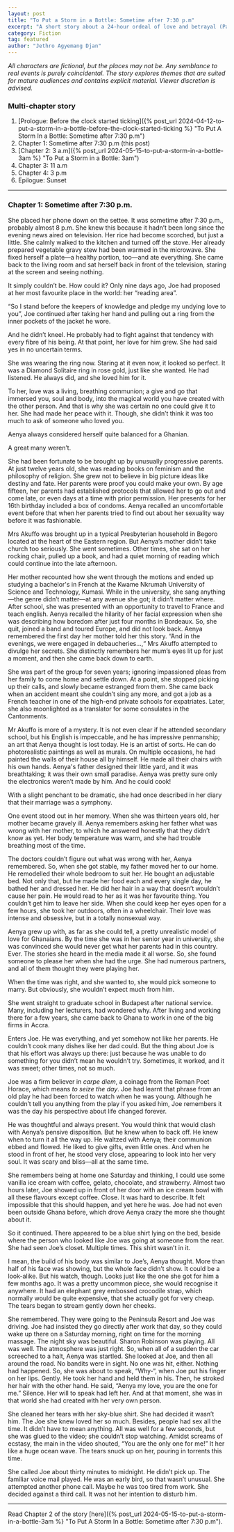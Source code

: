 ```yaml
---
layout: post
title: "To Put a Storm in a Bottle: Sometime after 7:30 p.m"
excerpt: "A short story about a 24-hour ordeal of love and betrayal (Part 2)"
category: Fiction
tag: featured
author: "Jethro Agyemang Djan"
---
```


_All characters are fictional, but the places may not be. Any semblance to real events is purely coincidental. The story explores themes that are suited for mature audiences and contains explicit material. Viewer discretion is advised._

### Multi-chapter story
1. [Prologue: Before the clock started ticking]({% post_url 2024-04-12-to-put-a-storm-in-a-bottle-before-the-clock-started-ticking %} "To Put A Storm In a Bottle: Sometime after 7:30 p.m")
2. Chapter 1: Sometime after 7:30 p.m (this post)
3. [Chapter 2: 3 a.m]({% post_url 2024-05-15-to-put-a-storm-in-a-bottle-3am %} "To Put a Storm in a Bottle: 3am")
4. Chapter 3: 11 a.m
5. Chapter 4: 3 p.m
6. Epilogue: Sunset

----

### Chapter 1: Sometime after 7:30 p.m.
She placed her phone down on the settee. It was sometime after 7:30 p.m., probably almost 8 p.m. She knew this because it hadn’t been long since the evening news aired on television. Her rice had become scorched, but just a little. She calmly walked to the kitchen and turned off the stove. Her already prepared vegetable gravy stew had been warmed in the microwave. She fixed herself a plate—a healthy portion, too—and ate everything. She came back to the living room and sat herself back in front of the television, staring at the screen and seeing nothing. 

It simply couldn’t be. How could it? Only nine days ago, Joe had proposed at her most favourite place in the world: her “reading area”.

“So I stand before the keepers of knowledge and pledge my undying love to you”, Joe continued after taking her hand and pulling out a ring from the inner pockets of the jacket he wore.

And he didn’t kneel. He probably had to fight against that tendency with every fibre of his being. At that point, her love for him grew. She had said yes in no uncertain terms. 

She was wearing the ring now. Staring at it even now, it looked so perfect. It was a Diamond Solitaire ring in rose gold, just like she wanted. He had listened. He always did, and she loved him for it.

To her, love was a living, breathing communion; a give and go that immersed you, soul and body, into the magical world you have created with the other person. And that is why she was certain no one could give it to her. She had made her peace with it. Though, she didn’t think it was too much to ask of someone who loved you. 

Aenya always considered herself quite balanced for a Ghanian. 

A great many weren’t. 

She had been fortunate to be brought up by unusually progressive parents. At just twelve years old, she was reading books on feminism and the philosophy of religion. She grew not to believe in big picture ideas like destiny and fate. Her parents were proof you could make your own. By age fifteen, her parents had established protocols that allowed her to go out and come late, or even days at a time with prior permission. Her presents for her 16th birthday included a box of condoms. Aenya recalled an uncomfortable event before that when her parents tried to find out about her sexuality way before it was fashionable.  

Mrs Akuffo was brought up in a typical Presbyterian household in Begoro located at the heart of the Eastern region. But Aenya’s mother didn’t take church too seriously. She went sometimes. Other times, she sat on her rocking chair, pulled up a book, and had a quiet morning of reading which could continue into the late afternoon. 

Her mother recounted how she went through the motions and ended up studying a bachelor's in French at the Kwame Nkrumah University of Science and Technology, Kumasi. While in the university, she sang anything—the genre didn’t matter—at any avenue she got; it didn’t matter where. After school, she was presented with an opportunity to travel to France and teach english. Aenya recalled the hilarity of her facial expression when she was describing how boredom after just four months in Bordeaux. So, she quit, joined a band and toured Europe, and did not look back. Aenya remembered the first day her mother told her this story. “And in the evenings, we were engaged in debaucheries…,“ Mrs Akuffo attempted to divulge her secrets. She distinctly remembers her mum’s eyes lit up for just a moment, and then she came back down to earth. 

She was part of the group for seven years; ignoring impassioned pleas from her family to come home and settle down. At a point, she stopped picking up their calls, and slowly became estranged from them. She came back when an accident meant she couldn’t sing any more, and got a job as a French teacher in one of the high-end private schools for expatriates. Later, she also moonlighted as a translator for some consulates in the Cantonments. 

Mr Akuffo is more of a mystery. It is not even clear if he attended secondary school, but his English is impeccable, and he has impressive penmanship; an art that Aenya thought is lost today. He is an artist of sorts. He can do photorealistic paintings as well as murals. On multiple occasions, he had painted the walls of their house all by himself. He made all their chairs with his own hands. Aenya's father designed their little yard, and it was breathtaking; it was their own small paradise. Aenya was pretty sure only the electronics weren’t made by him. And he could cook! 

With a slight penchant to be dramatic, she had once described in her diary that their marriage was a symphony.

One event stood out in her memory. When she was thirteen years old, her mother became gravely ill. Aenya remembers asking her father what was wrong with her mother, to which he answered honestly that they didn’t know as yet. Her body temperature was warm, and she had trouble breathing most of the time. 

The doctors couldn’t figure out what was wrong with her, Aenya remembered. So, when she got stable, my father moved her to our home. He remodelled their whole bedroom to suit her. He bought an adjustable bed. Not only that, but he made her food each and every single day, he bathed her and dressed her. He did her hair in a way that doesn’t wouldn’t cause her pain. He would read to her as it was her favourite thing. You couldn’t get him to leave her side. When she could keep her eyes open for a few hours, she took her outdoors, often in a wheelchair. Their love was intense and obsessive, but in a totally nonsexual way. 

Aenya grew up with, as far as she could tell, a pretty unrealistic model of love for Ghanaians. By the time she was in her senior year in university, she was convinced she would never get what her parents had in this country. Ever. The stories she heard in the media made it all worse. So, she found someone to please her when she had the urge. She had numerous partners, and all of them thought they were playing her. 

When the time was right, and she wanted to, she would pick someone to marry. But obviously, she wouldn’t expect much from him. 

She went straight to graduate school in Budapest after national service. Many, including her lecturers, had wondered why. After living and working there for a few years, she came back to Ghana to work in one of the big firms in Accra.

Enters Joe. He was everything, and yet somehow not like her parents. He couldn’t cook many dishes like her dad could. But the thing about Joe is that his effort was always up there: just because he was unable to do something for you didn’t mean he wouldn’t try. Sometimes, it worked, and it was sweet; other times, not so much. 

Joe was a firm believer in _carpe diem_, a coinage from the Roman Poet Horace, which means _to seize the day_. Joe had learnt that phrase from an old play he had been forced to watch when he was young. Although he couldn’t tell you anything from the play if you asked him, Joe remembers it was the day his perspective about life changed forever. 

He was thoughtful and always present. You would think that would clash with Aenya’s pensive disposition. But he knew when to back off. He knew when to turn it all the way up. He waltzed with Aenya; their communion ebbed and flowed. He liked to give gifts, even little ones. And when he stood in front of her, he stood very close, appearing to look into her very soul. It was scary and bliss—all at the same time. 

She remembers being at home one Saturday and thinking, I could use some vanilla ice cream with coffee, gelato, chocolate, and strawberry. Almost two hours later, Joe showed up in front of her door with an ice cream bowl with all these flavours except coffee. Close. It was hard to describe. It felt impossible that this should happen, and yet here he was. Joe had not even been outside Ghana before, which drove Aenya crazy the more she thought about it.

So it continued. There appeared to be a blue shirt lying on the bed, beside where the person who looked like Joe was going at someone from the rear. She had seen Joe’s closet. Multiple times. This shirt wasn’t in it. 

I mean, the build of his body was similar to Joe’s, Aenya thought. More than half of his face was showing, but the whole face didn’t show. It could be a look-alike. But his watch, though. Looks just like the one she got for him a few months ago. It was a pretty uncommon piece, she would recognise it anywhere. It had an elephant grey embossed crocodile strap, which normally would be quite expensive, that she actually got for very cheap. The tears began to stream gently down her cheeks.

She remembered. They were going to the Peninsula Resort and Joe was driving. Joe had insisted they go directly after work that day, so they could wake up there on a Saturday morning, right on time for the morning massage. The night sky was beautiful. Sharon Robinson was playing. All was well. The atmosphere was just right. So, when all of a sudden the car screeched to a halt, Aenya was startled. She looked at Joe, and then all around the road. No bandits were in sight. No one was hit, either. Nothing had happened. So, she was about to speak, “Why-“, when Joe put his finger on her lips. Gently. He took her hand and held them in his. Then, he stroked her hair with the other hand. He said, “Aenya my love, you are the one for me.” Silence. Her will to speak had left her. And at that moment, she was in that world she had created with her very own person.

She cleaned her tears with her sky-blue shirt. She had decided it wasn’t him. The Joe she knew loved her so much. Besides, people had sex all the time. It didn’t have to mean anything. All was well for a few seconds, but she was glued to the video; she couldn’t stop watching. Amidst screams of ecstasy, the main in the video shouted, “You are the only one for me!” It her like a huge ocean wave. The tears snuck up on her, pouring in torrents this time.

She called Joe about thirty minutes to midnight. He didn’t pick up. The familiar voice mail played. He was an early bird, so that wasn’t unusual. She attempted another phone call. Maybe he was too tired from work. She decided against a third call. It was not her intention to disturb him. 

----

Read Chapter 2 of the story [here]({% post_url 2024-05-15-to-put-a-storm-in-a-bottle-3am %} "To Put A Storm In a Bottle: Sometime after 7:30 p.m").
